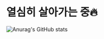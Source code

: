 # 열심히 살아가는 중🔥

![Anurag's GitHub stats](https://github-readme-stats.vercel.app/api?username=junjuny0227&layout=compact&theme=github_dark)
<!--![Top Langs](https://github-readme-stats.vercel.app/api/top-langs/?username=junjuny0227&layout=compact&theme=dark&langs_count=10)-->

<!--
**junjuny0227/junjuny0227** is a ✨ _special_ ✨ repository because its `README.md` (this file) appears on your GitHub profile.

Here are some ideas to get you started:

- 🔭 I’m currently working on ...
- 🌱 I’m currently learning ...
- 👯 I’m looking to collaborate on ...
- 🤔 I’m looking for help with ...
- 💬 Ask me about ...
- 📫 How to reach me: ...
- 😄 Pronouns: ...
- ⚡ Fun fact: ...
-->
